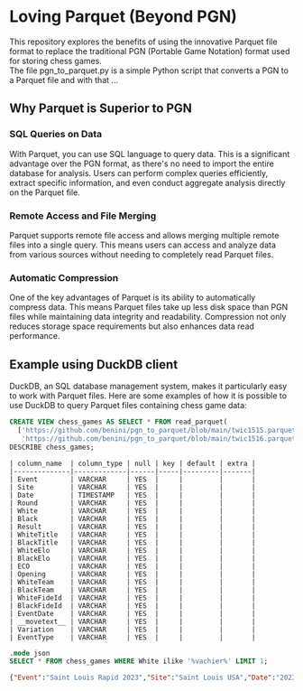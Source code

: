 # Loving Parquet (Beyond PGN)

This repository explores the benefits of using the innovative Parquet file format to replace the traditional PGN (Portable Game Notation) format used for storing chess games.  
The file pgn_to_parquet.py is a simple Python script that converts a PGN to a Parquet file and with that ...

## Why Parquet is Superior to PGN

### SQL Queries on Data

With Parquet, you can use SQL language to query data. This is a significant advantage over the PGN format, as there's no need to import the entire database for analysis. Users can perform complex queries efficiently, extract specific information, and even conduct aggregate analysis directly on the Parquet file.

### Remote Access and File Merging

Parquet supports remote file access and allows merging multiple remote files into a single query. This means users can access and analyze data from various sources without needing to completely read Parquet files.

### Automatic Compression

One of the key advantages of Parquet is its ability to automatically compress data. This means Parquet files take up less disk space than PGN files while maintaining data integrity and readability. Compression not only reduces storage space requirements but also enhances data read performance.

## Example using DuckDB client

DuckDB, an SQL database management system, makes it particularly easy to work with Parquet files. Here are some examples of how it is possible to use DuckDB to query Parquet files containing chess game data:

```sql
CREATE VIEW chess_games AS SELECT * FROM read_parquet(
  ['https://github.com/benini/pgn_to_parquet/blob/main/twic1515.parquet',
   'https://github.com/benini/pgn_to_parquet/blob/main/twic1516.parquet']);
DESCRIBE chess_games;
```

```
| column_name  | column_type | null | key | default | extra |
|--------------|-------------|------|-----|---------|-------|
| Event        | VARCHAR     | YES  |     |         |       |
| Site         | VARCHAR     | YES  |     |         |       |
| Date         | TIMESTAMP   | YES  |     |         |       |
| Round        | VARCHAR     | YES  |     |         |       |
| White        | VARCHAR     | YES  |     |         |       |
| Black        | VARCHAR     | YES  |     |         |       |
| Result       | VARCHAR     | YES  |     |         |       |
| WhiteTitle   | VARCHAR     | YES  |     |         |       |
| BlackTitle   | VARCHAR     | YES  |     |         |       |
| WhiteElo     | VARCHAR     | YES  |     |         |       |
| BlackElo     | VARCHAR     | YES  |     |         |       |
| ECO          | VARCHAR     | YES  |     |         |       |
| Opening      | VARCHAR     | YES  |     |         |       |
| WhiteTeam    | VARCHAR     | YES  |     |         |       |
| BlackTeam    | VARCHAR     | YES  |     |         |       |
| WhiteFideId  | VARCHAR     | YES  |     |         |       |
| BlackFideId  | VARCHAR     | YES  |     |         |       |
| EventDate    | VARCHAR     | YES  |     |         |       |
| __movetext__ | VARCHAR     | YES  |     |         |       |
| Variation    | VARCHAR     | YES  |     |         |       |
| EventType    | VARCHAR     | YES  |     |         |       |
```

```sql
.mode json
SELECT * FROM chess_games WHERE White ilike '%vachier%' LIMIT 1;
```

```json
{"Event":"Saint Louis Rapid 2023","Site":"Saint Louis USA","Date":"2023-11-14 00:00:00","Round":"2.5","White":"Vachier Lagrave,M","Black":"Caruana,F","Result":"1/2-1/2","WhiteTitle":"GM","BlackTitle":"GM","WhiteElo":"2734","BlackElo":"2795","ECO":"C92","Opening":"Ruy Lopez","WhiteTeam":null,"BlackTeam":null,"WhiteFideId":"623539","BlackFideId":"2020009","EventDate":"2023.11.14","__movetext__":"1. e4 e5 2. Nf3 Nc6 3. Bb5 a6 4. Ba4 Nf6 5. O-O Be7 6. Re1 b5 7. Bb3 d6 8. c3\nO-O 9. h3 Be6 10. d4 Bxb3 11. axb3 Re8 12. d5 Nb8 13. Nbd2 Qc8 14. Nf1 c6 15.\ndxc6 Qxc6 16. Ng3 h6 17. Nh4 Nbd7 18. Nhf5 Bf8 19. b4 Re6 20. Ne3 Nb6 21. Qf3\nd5 22. exd5 Nbxd5 23. Nxd5 Nxd5 24. Ne4 Rae8 25. Rd1 Nf6 26. Nxf6+ Rxf6 27.\nQxc6 Rxc6 28. Rd7 f5 29. g3 Re7 30. Rd8 Kf7 31. Be3 Re8 32. Rd7+ Re7 33. Rd5\nRee6 34. Bc5 Be7 35. Re1 Bf6 36. h4 Kg6 37. Kg2 h5 38. Kf3 Rc8 39. Red1 Rce8\n40. Rd7 e4+ 41. Ke3 Be5 42. Bd4 Bxd4+ 43. R1xd4 Kf6 44. R4d5 g5 45. hxg5+ Kxg5\n46. Rf7 Re5 47. Rg7+ Kh6 48. Rdd7 R5e6 49. Rh7+ Kg6 50. Rhg7+ Kh6 51. Rh7+ Kg6\n52. Rdg7+ Kf6 53. Ra7 Kg6 54. Rhg7+ Kh6 55. Rgd7 Kg6 56. Rd5 h4 57. gxh4 Rh8\n58. Rd1 Rxh4 59. Ra1 f4+ 60. Kd4 Kf5 61. Rf7+ Kg4 62. Re1 Kf3 63. Re3+ Kxf2 64.\nRxe4 Rxe4+ 65. Kxe4 f3+ 66. Kd3 Rg4 67. b3 Kg2 68. Ke3 Rg8 69. c4 Re8+ 70. Kd2\nf2 71. Rg7+ Kf1 72. c5 Re2+ 73. Kd1 Re6 74. Kd2 Re2+ 75. Kd1 Re3 76. c6 Rxb3\n77. c7 Rc3 78. Kd2 Rc6 79. Rf7 Kg2 80. Rg7+ Kf1 81. Rf7 Rc4 82. Rg7 Rc6 83. Rf7\n1/2-1/2","Variation":"closed, Kholmov variation","EventType":null}
```

